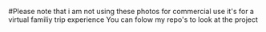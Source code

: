 #Please note that i am not using these photos for commercial use it's for a virtual familiy trip experience
You can folow my repo's to look at the project
